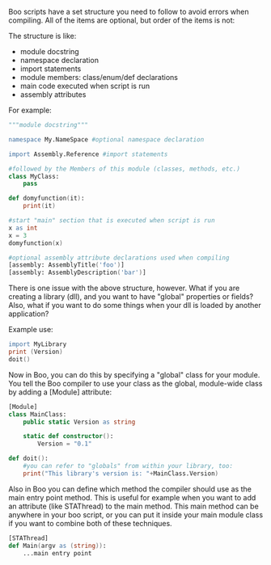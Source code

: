 Boo scripts have a set structure you need to follow to avoid errors when compiling. All of the items are optional, but order of the items is not:

The structure is like:

* module docstring
* namespace declaration
* import statements
* module members: class/enum/def declarations
* main code executed when script is run
* assembly attributes

For example:

```boo
"""module docstring"""

namespace My.NameSpace #optional namespace declaration

import Assembly.Reference #import statements

#followed by the Members of this module (classes, methods, etc.)
class MyClass:
    pass

def domyfunction(it):
    print(it)

#start "main" section that is executed when script is run
x as int
x = 3
domyfunction(x)

#optional assembly attribute declarations used when compiling
[assembly: AssemblyTitle('foo')]
[assembly: AssemblyDescription('bar')]
```

There is one issue with the above structure, however. What if you are creating a library (dll), and you want to have "global" properties or fields? Also, what if you want to do some things when your dll is loaded by another application?

Example use:
```boo
import MyLibrary
print (Version)
doit()
```

Now in Boo, you can do this by specifying a "global" class for your module. You tell the Boo compiler to use your class as the global, module-wide class by adding a [Module] attribute:

```boo
[Module]
class MainClass:
    public static Version as string

    static def constructor():
        Version = "0.1"

def doit():
    #you can refer to "globals" from within your library, too:
    print("This library's version is: "+MainClass.Version)
```

Also in Boo you can define which method the compiler should use as the main entry point method. This is useful for example when you want to add an attribute (like STAThread) to the main method. This main method can be anywhere in your boo script, or you can put it inside your main module class if you want to combine both of these techniques.

```boo
[STAThread]
def Main(argv as (string)):
    ...main entry point
```

